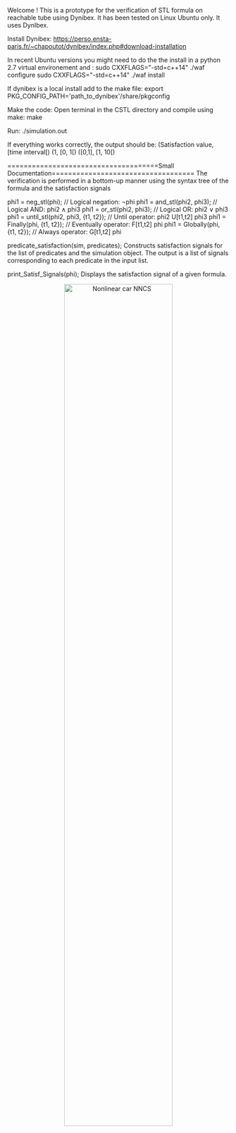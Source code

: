 Welcome ! This is a prototype for the verification of STL formula on reachable tube using Dynibex. It has been tested on Linux Ubuntu only.
It uses DynIbex.

Install Dynibex:
https://perso.ensta-paris.fr/~chapoutot/dynibex/index.php#download-installation

In recent Ubuntu versions you might need to do the the install in a python 2.7 virtual environement and :
sudo CXXFLAGS="-std=c++14" ./waf configure
sudo CXXFLAGS="-std=c++14" ./waf install

If dynibex is a local install add to the make file:
export PKG_CONFIG_PATH='path_to_dynibex'/share/pkgconfig 

Make the code:
Open terminal in the CSTL directory and compile using make:
make

Run:
./simulation.out

If everything works correctly, the output should be:
(Satisfaction value, [time interval[)
(1, [0, 1[)
([0,1], [1, 10[)

=====================================Small Documentation===================================
The verification is performed in a bottom-up manner using the syntax tree of the formula and the satisfaction signals

phi1 = neg_stl(phi);             // Logical negation: ¬phi
phi1 = and_stl(phi2, phi3);      // Logical AND: phi2 ∧ phi3
phi1 = or_stl(phi2, phi3);       // Logical OR: phi2 ∨ phi3
phi1 = until_stl(phi2, phi3, {t1, t2});  // Until operator: phi2 U[t1,t2] phi3
phi1 = Finally(phi, {t1, t2});   // Eventually operator: F[t1,t2] phi
phi1 = Globally(phi, {t1, t2});  // Always operator: G[t1,t2] phi


predicate_satisfaction(sim, predicates); Constructs satisfaction signals for the list of predicates and the simulation object.
The output is a list of signals corresponding to each predicate in the input list.

print_Satisf_Signals(phi); Displays the satisfaction signal of a given formula.
<p align="center">
  <img src="https://github.com/Antoine-Bst/SCAN-2025_Set-Based-Temporal-Verification-of-NNCS/NonlinearcarNNCS.png" alt="Nonlinear car NNCS" width="70%">
</p>

